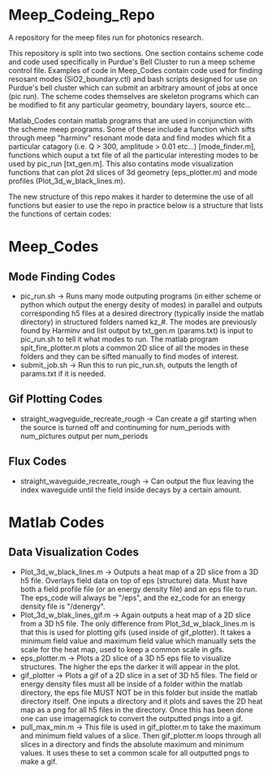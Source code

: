 # Meep_Codeing_Repo
A repository for the meep files run for photonics research.

This repository is split into two sections. One section contains scheme code and code used specifically in Purdue's Bell Cluster to run a meep scheme control file. Examples of code in Meep_Codes contain code used for finding resosant modes (SiO2_boundary.ctl) and bash scripts designed for use on Purdue's bell cluster which can submit an arbitrary amount of jobs at once (pic run). The scheme codes themselves are skeleton programs which can be modified to fit any particular geometry, boundary layers, source etc...

Matlab_Codes contain matlab programs that are used in conjunction with the scheme meep programs. Some of these include a function which sifts through meep "harminv" resonant mode data and find modes which fit a particular catagory  (i.e. Q > 300, amplitude > 0.01 etc...) [mode_finder.m], functions which ouput a txt file of all the particular interesting modes to be used by pic_run [txt_gen.m]. This also contatins mode visualization functions that can plot 2d slices of 3d geometry (eps_plotter.m) and mode profiles (Plot_3d_w_black_lines.m).

The new structure of this repo makes it harder to determine the use of all functions but easier to use the repo in practice below is a structure that lists the functions of certain codes:

# Meep_Codes
## Mode Finding Codes
- pic_run.sh -> Runs many mode outputing programs (in either scheme or python which output the energy desity of modes) in parallel and outputs corresponding h5 files at a desired directrory (typically inside the matlab directory) in structured folders named kz_#. The modes are previously found by Harminv and list output by txt_gen.m (params.txt) is input to pic_run.sh to tell it what modes to run. The matlab program spit_fire_plotter.m plots a common 2D slice of all the modes in these folders and they can be sifted manually to find modes of interest.
- submit_job.sh -> Run this to run pic_run.sh, outputs the length of params.txt if it is needed.
## Gif Plotting Codes
- straight_wagveguide_recreate_rough -> Can create a gif starting when the source is turned off and continuming for num_periods with num_pictures output per num_periods
## Flux Codes
- straight_waveguide_recreate_rough -> Can output the flux leaving the index waveguide until the field inside decays by a certain amount.

# Matlab Codes
## Data Visualization Codes
- Plot_3d_w_black_lines.m -> Outputs a heat map of a 2D slice from a 3D h5 file. Overlays field data on top of eps (structure) data. Must have both a field profile file (or an energy density file) and an eps file to run. The eps_code will always be "/eps", and the ez_code for an energy density file is "/denergy".
- Plot_3d_w_blak_lines_gif.m -> Again outputs a heat map of a 2D slice from a 3D h5 file. The only difference from Plot_3d_w_black_lines.m is that this is used for plotting gifs (used inside of gif_plotter). It takes a minimum field value and maximum field value which manually sets the scale for the heat map, used to keep a common scale in gifs.
- eps_plotter.m -> Plots a 2D slice of a 3D h5 eps file to visualize structures. The higher the eps the darker it will appear in the plot.
- gif_plotter -> Plots a gif of a 2D slice in a set of 3D h5 files. The field or energy density files must all be inside of a folder within the matlab directory, the eps file MUST NOT be in this folder but inside the matlab directory itself. One inputs a directory and it plots and saves the 2D heat map as a png for all h5 files in the directory. Once this has been done one can use imagemagick to convert the outputted pngs into a gif.
- pull_max_min.m -> This file is used in gif_plotter.m to take the maximum and minimum field values of a slice. Then gif_plotter.m loops through all slices in a directory and finds the absolute maximum and minimum values. It uses these to set a common scale for all outputted pngs to make a gif.

